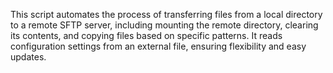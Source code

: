 This script automates the process of transferring files from a local directory to a remote SFTP server, including mounting the remote directory, clearing its contents, and copying files based on specific patterns. It reads configuration settings from an external file, ensuring flexibility and easy updates.
